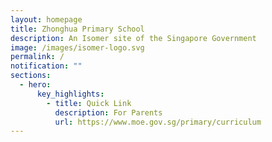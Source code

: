 ```yaml
---
layout: homepage
title: Zhonghua Primary School
description: An Isomer site of the Singapore Government
image: /images/isomer-logo.svg
permalink: /
notification: ""
sections:
  - hero:
      key_highlights:
        - title: Quick Link
          description: For Parents
          url: https://www.moe.gov.sg/primary/curriculum
---
```

